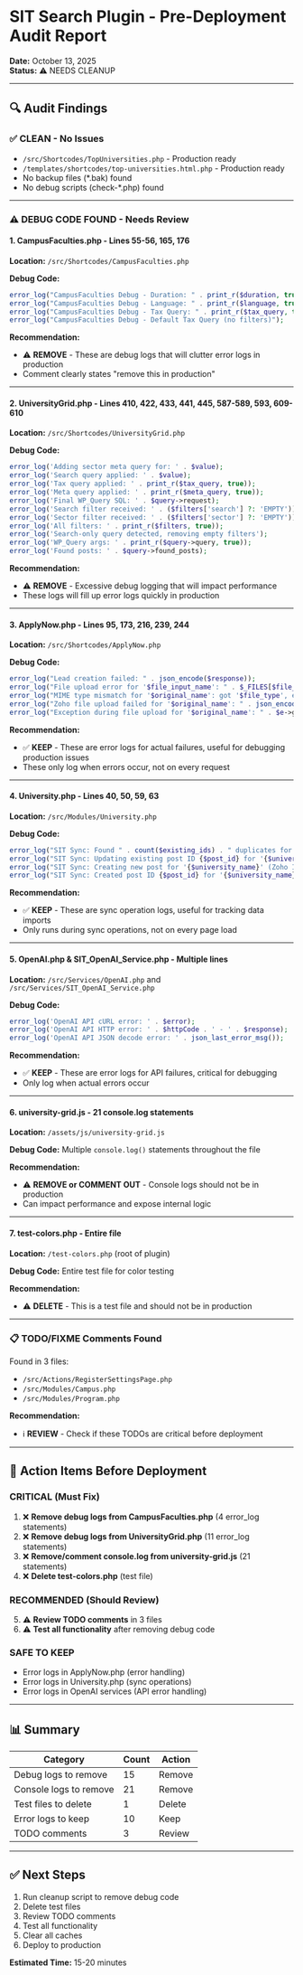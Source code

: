 # SIT Search Plugin - Pre-Deployment Audit Report
**Date:** October 13, 2025  
**Status:** ⚠️ NEEDS CLEANUP

---

## 🔍 Audit Findings

### ✅ CLEAN - No Issues
- `/src/Shortcodes/TopUniversities.php` - Production ready
- `/templates/shortcodes/top-universities.html.php` - Production ready
- No backup files (*.bak) found
- No debug scripts (check-*.php) found

---

### ⚠️ DEBUG CODE FOUND - Needs Review

#### 1. **CampusFaculties.php** - Lines 55-56, 165, 176
**Location:** `/src/Shortcodes/CampusFaculties.php`

**Debug Code:**
```php
error_log("CampusFaculties Debug - Duration: " . print_r($duration, true));
error_log("CampusFaculties Debug - Language: " . print_r($language, true));
error_log("CampusFaculties Debug - Tax Query: " . print_r($tax_query, true));
error_log("CampusFaculties Debug - Default Tax Query (no filters)");
```

**Recommendation:** 
- ⚠️ **REMOVE** - These are debug logs that will clutter error logs in production
- Comment clearly states "remove this in production"

---

#### 2. **UniversityGrid.php** - Lines 410, 422, 433, 441, 445, 587-589, 593, 609-610
**Location:** `/src/Shortcodes/UniversityGrid.php`

**Debug Code:**
```php
error_log('Adding sector meta query for: ' . $value);
error_log('Search query applied: ' . $value);
error_log('Tax query applied: ' . print_r($tax_query, true));
error_log('Meta query applied: ' . print_r($meta_query, true));
error_log('Final WP_Query SQL: ' . $query->request);
error_log('Search filter received: ' . ($filters['search'] ?: 'EMPTY'));
error_log('Sector filter received: ' . ($filters['sector'] ?: 'EMPTY'));
error_log('All filters: ' . print_r($filters, true));
error_log('Search-only query detected, removing empty filters');
error_log('WP_Query args: ' . print_r($query->query, true));
error_log('Found posts: ' . $query->found_posts);
```

**Recommendation:**
- ⚠️ **REMOVE** - Excessive debug logging that will impact performance
- These logs will fill up error logs quickly in production

---

#### 3. **ApplyNow.php** - Lines 95, 173, 216, 239, 244
**Location:** `/src/Shortcodes/ApplyNow.php`

**Debug Code:**
```php
error_log("Lead creation failed: " . json_encode($response));
error_log("File upload error for '$file_input_name': " . $_FILES[$file_input_name]['error']);
error_log("MIME type mismatch for '$original_name': got '$file_type', expected one of: " . implode(', ', $allowed_mime_types));
error_log("Zoho file upload failed for '$original_name': " . json_encode($upload_response));
error_log("Exception during file upload for '$original_name': " . $e->getMessage());
```

**Recommendation:**
- ✅ **KEEP** - These are error logs for actual failures, useful for debugging production issues
- These only log when errors occur, not on every request

---

#### 4. **University.php** - Lines 40, 50, 59, 63
**Location:** `/src/Modules/University.php`

**Debug Code:**
```php
error_log("SIT Sync: Found " . count($existing_ids) . " duplicates for '{$university_name}' - removing extras");
error_log("SIT Sync: Updating existing post ID {$post_id} for '{$university_name}' (Zoho ID: {$zoho_id})");
error_log("SIT Sync: Creating new post for '{$university_name}' (Zoho ID: {$zoho_id})");
error_log("SIT Sync: Created post ID {$post_id} for '{$university_name}'");
```

**Recommendation:**
- ✅ **KEEP** - These are sync operation logs, useful for tracking data imports
- Only runs during sync operations, not on every page load

---

#### 5. **OpenAI.php & SIT_OpenAI_Service.php** - Multiple lines
**Location:** `/src/Services/OpenAI.php` and `/src/Services/SIT_OpenAI_Service.php`

**Debug Code:**
```php
error_log('OpenAI API cURL error: ' . $error);
error_log('OpenAI API HTTP error: ' . $httpCode . ' - ' . $response);
error_log('OpenAI API JSON decode error: ' . json_last_error_msg());
```

**Recommendation:**
- ✅ **KEEP** - These are error logs for API failures, critical for debugging
- Only log when actual errors occur

---

#### 6. **university-grid.js** - 21 console.log statements
**Location:** `/assets/js/university-grid.js`

**Debug Code:**
Multiple `console.log()` statements throughout the file

**Recommendation:**
- ⚠️ **REMOVE or COMMENT OUT** - Console logs should not be in production
- Can impact performance and expose internal logic

---

#### 7. **test-colors.php** - Entire file
**Location:** `/test-colors.php` (root of plugin)

**Debug Code:**
Entire test file for color testing

**Recommendation:**
- ⚠️ **DELETE** - This is a test file and should not be in production

---

### 📋 TODO/FIXME Comments Found

Found in 3 files:
- `/src/Actions/RegisterSettingsPage.php`
- `/src/Modules/Campus.php`
- `/src/Modules/Program.php`

**Recommendation:**
- ℹ️ **REVIEW** - Check if these TODOs are critical before deployment

---

## 🎯 Action Items Before Deployment

### CRITICAL (Must Fix)
1. ❌ **Remove debug logs from CampusFaculties.php** (4 error_log statements)
2. ❌ **Remove debug logs from UniversityGrid.php** (11 error_log statements)
3. ❌ **Remove/comment console.log from university-grid.js** (21 statements)
4. ❌ **Delete test-colors.php** (test file)

### RECOMMENDED (Should Review)
5. ⚠️ **Review TODO comments** in 3 files
6. ⚠️ **Test all functionality** after removing debug code

### SAFE TO KEEP
- Error logs in ApplyNow.php (error handling)
- Error logs in University.php (sync operations)
- Error logs in OpenAI services (API error handling)

---

## 📊 Summary

| Category | Count | Action |
|----------|-------|--------|
| Debug logs to remove | 15 | Remove |
| Console logs to remove | 21 | Remove |
| Test files to delete | 1 | Delete |
| Error logs to keep | 10 | Keep |
| TODO comments | 3 | Review |

---

## ✅ Next Steps

1. Run cleanup script to remove debug code
2. Delete test files
3. Review TODO comments
4. Test all functionality
5. Clear all caches
6. Deploy to production

**Estimated Time:** 15-20 minutes
